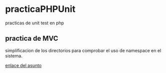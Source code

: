 # practicaPHPUnit
practicas de unit test en php

## practica de MVC

simplificacion de los directorios para
comprobar el uso de namespace en el sistema.

[enlace del asunto](https://www.youtube.com/watch?v=84j61_aI0q8)
